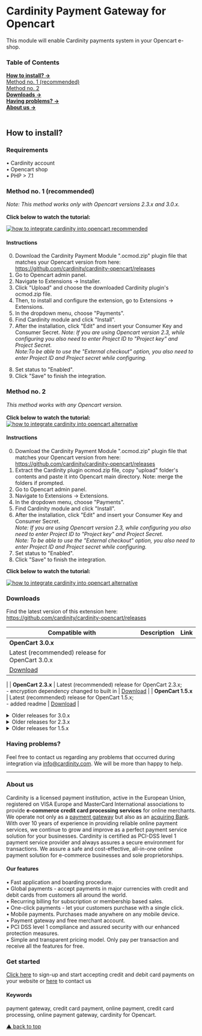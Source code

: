 # Cardinity Payment Gateway for Opencart
This module will enable Cardinity payments system in your Opencart e-shop. 

### Table of Contents  
[<b>How to install? →</b>](#how-to-install)<br>
      [Method no. 1 (recommended)](#Method-no-1-recommended)  
       [Method no. 2](#method-no-2)   
 [<b>Downloads →</b>](#downloads)<br>
 [<b>Having problems? →</b>](#Having-problems)<br>
 [<b>About us →</b>](#aboutus)<br>     
<a name="headers"/>  

## How to install?

### Requirements
• Cardinity account  
• Opencart shop  
• PHP > 7.1
<br>

### Method no. 1 (recommended)
<i>Note: This method works only with Opencart versions 2.3.x and 3.0.x.</i><br>  
<b>Click below to watch the tutorial:</b>   

[![how to integrate cardinity into opencart recommended](https://i.ytimg.com/vi/wkH26oq6w8M/hqdefault.jpg?sqp=-oaymwEcCPYBEIoBSFXyq4qpAw4IARUAAIhCGAFwAcABBg==&rs=AOn4CLA972whg3NXisTX67T_upKvpDIySQ)](https://www.youtube.com/watch?v=EIos8vHmgOk&t)
#### Instructions
0) Download the Cardinity Payment Module ".ocmod.zip" plugin file that matches your Opencart version from here: https://github.com/cardinity/cardinity-opencart/releases
1) Go to Opencart admin panel.
2) Navigate to Extensions → Installer.
3) Click "Upload" and choose the downloaded Cardinity plugin's ocmod.zip file.
4) Then, to install and configure the extension, go to Extensions → Extensions.
5) In the dropdown menu, choose "Payments".
6) Find Cardinity module and click "Install".
7) After the installation, click "Edit" and insert your Consumer Key and Consumer Secret. 
<i>Note: If you are using Opencart version 2.3, while configuring you also need to enter Project ID to "Project key" and Project Secret.   
  Note:To be able to use the "External checkout" option, you also need to enter Project ID and Project secret while configuring.</i>   
8. Set status to "Enabled".
9. Click "Save" to finish the integration.
  

### Method no. 2
<i>This method works with any Opencart version. </i><br>  
<b>Click below to watch the tutorial:</b>   
  [![how to integrate cardinity into opencart alternative](https://i.ytimg.com/an_webp/wkH26oq6w8M/mqdefault_6s.webp?du=3000&sqp=CK-184EG&rs=AOn4CLC1m-6E6PwOiCNcZ21YIz5DX1BPuQ)](https://www.youtube.com/watch?v=wkH26oq6w8M&t)
  
#### Instructions
0) Download the Cardinity Payment Module ".ocmod.zip" plugin file that matches your Opencart version from here: https://github.com/cardinity/cardinity-opencart/releases
1) Extract the Cardinity plugin ocmod.zip file, copy "upload" folder's contents and paste it into Opencart main directory. Note: merge the folders if prompted.
2) Go to Opencart admin panel.
3) Navigate to Extensions → Extensions.
4) In the dropdown menu, choose "Payments".
5) Find Cardinity module and click "Install".
6) After the installation, click "Edit" and insert your Consumer Key and Consumer Secret.   
<i>Note: If you are using Opencart version 2.3, while configuring you also need to enter Project ID to "Project key" and Project Secret.</i>  
<i>Note: To be able to use the "External checkout" option, you also need to enter Project ID and Project secret while configuring.</i>   
7) Set status to "Enabled".
8) Click "Save" to finish the integration.
  
<b>Click below to watch the tutorial:</b>   
  
  [![how to integrate cardinity into opencart alternative](https://i.ytimg.com/an_webp/EIos8vHmgOk/mqdefault_6s.webp?du=3000&sqp=CJu884EG&rs=AOn4CLDEjZPmXnW4OshuL3l7CO8etAWHxA)](https://www.youtube.com/watch?v=wkH26oq6w8M&t)
### Downloads
Find the latest version of this extension here: https://github.com/cardinity/cardinity-opencart/releases <br>
  
| Compatible with       | Description                                         |Link        |
| ------------- |-----------------------------------------------------|------------|
| <b>OpenCart 3.0.x</b> 
| Latest (recommended) release for OpenCart 3.0.x     
| <a href="https://github.com/cardinity/cardinity-opencart/releases/tag/v2.8.4-for-opencart-3.0.x">Download</a> 
|
| <b>OpenCart 2.3.x</b> 
| Latest (recommended) release for OpenCart 2.3.x; <br> - encryption dependency changed to built in 
| <a href="https://github.com/cardinity/cardinity-opencart/releases/tag/v1.1.0.0-for-oc-2.3.x">Download</a> 
|
| <b>OpenCart 1.5.x</b> 
| Latest (recommended) release for OpenCart 1.5.x; <br> - added readme 
| <a href="https://github.com/cardinity/cardinity-opencart/releases/tag/v1.5.x-1.0.1">Download</a> 
|

<details show>
  <summary>Older releases for 3.0.x</summary>
  
| Version       | Description                                         |Link        |
| ------------- |-----------------------------------------------------|------------|
| v2.5.1 
|- Update cardinity SDK to v3; 
<br>- 3d secure updated to v2; 
<br> - 3d secure fallbacks to v1 on fail; 
<br> - Onepage checkout compatibility; 
<br> - Installer compatible; 
<br> - Improved transaction log; 
<br> 
<details show><summary><b>NOTE</b></summary>if you are patching from fresh opencart installation you will need to update the vendor files. use the included composer.json file to rebuild requirements.</details>
|  <a href="https://github.com/cardinity/cardinity-opencart/releases/tag/3.0.x-patch-5"> Download</a> 
|
| 3.0.x-3dsfallback-patch1 | onepage checkout and 3dsv2 fallback patch | <a href="https://github.com/cardinity/cardinity-opencart/releases/tag/3.0.x-3dsfallback-patch1"> Download</a> 
|
  </details>

<details show>
  <summary>Older releases for 2.3.x</summary>
  
| Version       | Description                                         |Link        |
| ------------- |-----------------------------------------------------|------------|
| v2.3.x-onepage-patch | patch onepage checkout compatibility | <a href="https://github.com/cardinity/cardinity-opencart/releases/tag/v2.3.x-onepage-patch">Download</a> |
| v2.3.x-session-fix | added alternate syntax for older php version | <a href="https://github.com/cardinity/cardinity-opencart/releases/tag/v2.3.x-session-fix">Download</a> |
| 2.3.x-Samesite | removed debug artifacts and set config for https | <a href="https://github.com/cardinity/cardinity-opencart/releases/tag/2.3.x-Samesite">Download</a> |
| 2.3.x  | First version | <a href="https://github.com/cardinity/cardinity-opencart/releases/tag/2.3.x">Download</a> |
  </details>
  
  
<details show>
  <summary>Older releases for 1.5.x</summary>
  
| Version       | Description                                         |Link        |
| ------------- |-----------------------------------------------------|------------|  
| v1.0.2 for OC 1.5.x | 3ds v2 support | <a href="https://github.com/cardinity/cardinity-opencart/releases/tag/v1.0.2-for-opencart-1.5.x">Download</a> |
  </details>

### Having problems?  

Feel free to contact us regarding any problems that occurred during integration via info@cardinity.com. We will be more than happy to help.
  
-----

### About us
Cardinity is a licensed payment institution, active in the European Union, registered on VISA Europe and MasterCard International associations to provide <b>e-commerce credit card processing services</b> for online merchants. We operate not only as a <u>payment gateway</u> but also as an <u>acquiring Bank</u>. With over 10 years of experience in providing reliable online payment services, we continue to grow and improve as a perfect payment service solution for your businesses. Cardinity is certified as PCI-DSS level 1 payment service provider and always assures a secure environment for transactions. We assure a safe and cost-effective, all-in-one online payment solution for e-commerce businesses and sole proprietorships.<br>
#### Our features
• Fast application and boarding procedure.   
• Global payments - accept payments in major currencies with credit and debit cards from customers all around the world.   
• Recurring billing for subscription or membership based sales.  
• One-click payments - let your customers purchase with a single click.   
• Mobile payments. Purchases made anywhere on any mobile device.   
• Payment gateway and free merchant account.   
• PCI DSS level 1 compliance and assured security with our enhanced protection measures.   
• Simple and transparent pricing model. Only pay per transaction and receive all the features for free.
### Get started
<a href="https://cardinity.com/sign-up">Click here</a> to sign-up and start accepting credit and debit card payments on your website or <a href="https://cardinity.com/company/contact-us">here</a> to contact us 
#### Keywords
payment gateway, credit card payment, online payment, credit card processing, online payment gateway, cardinity for Opencart.     

  
 [▲ back to top](#Cardinity-Payment-Gateway-for-Opencart)
